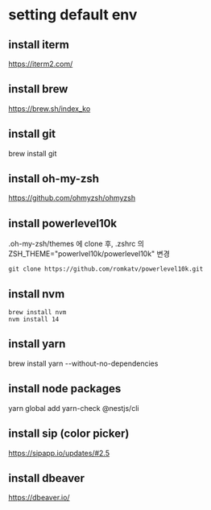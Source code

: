 # setting default env

## install iterm
https://iterm2.com/

## install brew
https://brew.sh/index_ko

## install git
brew install git

## install oh-my-zsh
https://github.com/ohmyzsh/ohmyzsh

## install powerlevel10k
.oh-my-zsh/themes 에 clone 후, .zshrc 의 ZSH_THEME="powerlvel10k/powerlevel10k" 변경
```
git clone https://github.com/romkatv/powerlevel10k.git 
```


## install nvm
```
brew install nvm
nvm install 14
```

## install yarn
brew install yarn --without-no-dependencies

## install node packages
yarn global add yarn-check @nestjs/cli

## install sip (color picker)
https://sipapp.io/updates/#2.5

## install dbeaver
https://dbeaver.io/

